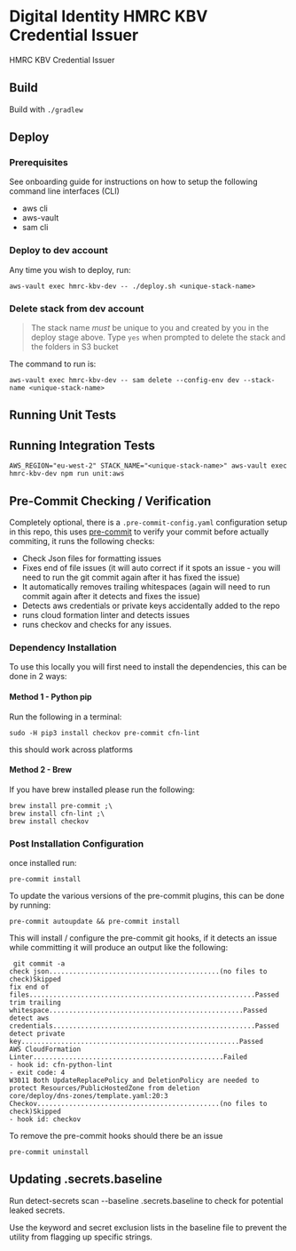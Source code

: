# Digital Identity HMRC KBV Credential Issuer

HMRC KBV Credential Issuer

## Build

Build with `./gradlew`

## Deploy

### Prerequisites

See onboarding guide for instructions on how to setup the following command line interfaces (CLI)

- aws cli
- aws-vault
- sam cli

### Deploy to dev account

Any time you wish to deploy, run:

`aws-vault exec hmrc-kbv-dev -- ./deploy.sh <unique-stack-name>`

### Delete stack from dev account

> The stack name _must_ be unique to you and created by you in the deploy stage above.
> Type `yes` when prompted to delete the stack and the folders in S3 bucket

The command to run is:

`aws-vault exec hmrc-kbv-dev -- sam delete --config-env dev --stack-name <unique-stack-name>`

## Running Unit Tests

## Running Integration Tests

`AWS_REGION="eu-west-2" STACK_NAME="<unique-stack-name>" aws-vault exec hmrc-kbv-dev npm run unit:aws`

## Pre-Commit Checking / Verification

Completely optional, there is a `.pre-commit-config.yaml` configuration setup in this repo, this uses [pre-commit](https://pre-commit.com/) to verify your commit before actually commiting, it runs the following checks:

- Check Json files for formatting issues
- Fixes end of file issues (it will auto correct if it spots an issue - you will need to run the git commit again after it has fixed the issue)
- It automatically removes trailing whitespaces (again will need to run commit again after it detects and fixes the issue)
- Detects aws credentials or private keys accidentally added to the repo
- runs cloud formation linter and detects issues
- runs checkov and checks for any issues.

### Dependency Installation

To use this locally you will first need to install the dependencies, this can be done in 2 ways:

#### Method 1 - Python pip

Run the following in a terminal:

```
sudo -H pip3 install checkov pre-commit cfn-lint
```

this should work across platforms

#### Method 2 - Brew

If you have brew installed please run the following:

```
brew install pre-commit ;\
brew install cfn-lint ;\
brew install checkov
```

### Post Installation Configuration

once installed run:

```
pre-commit install
```

To update the various versions of the pre-commit plugins, this can be done by running:

```
pre-commit autoupdate && pre-commit install
```

This will install / configure the pre-commit git hooks, if it detects an issue while committing it will produce an output like the following:

```
 git commit -a
check json...........................................(no files to check)Skipped
fix end of files.........................................................Passed
trim trailing whitespace.................................................Passed
detect aws credentials...................................................Passed
detect private key.......................................................Passed
AWS CloudFormation Linter................................................Failed
- hook id: cfn-python-lint
- exit code: 4
W3011 Both UpdateReplacePolicy and DeletionPolicy are needed to protect Resources/PublicHostedZone from deletion
core/deploy/dns-zones/template.yaml:20:3
Checkov..............................................(no files to check)Skipped
- hook id: checkov
```

To remove the pre-commit hooks should there be an issue

```
pre-commit uninstall
```

## Updating .secrets.baseline

Run detect-secrets scan --baseline .secrets.baseline to check for potential leaked secrets.

Use the keyword and secret exclusion lists in the baseline file to prevent the utility from flagging up specific strings.
